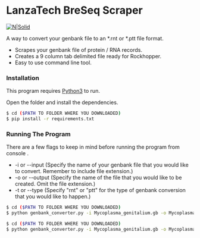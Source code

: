 # LanzaTech BreSeq Scraper

[![N|Solid](http://www.lanzatech.com/wp-content/uploads/2014/05/LanzaTech-Logo-Final-a.png)](http://www.lanzatech.com/)

A way to convert your genbank file to an *.rnt or *.ptt file format.

  - Scrapes your genbank file of protein / RNA records. 
  - Creates a 9 column tab delimited file ready for Rockhopper.
  - Easy to use command line tool.


### Installation

This program requires [Python3](https://www.python.org/downloads/) to run.

Open the folder and install the dependencies.

```sh
$ cd ($PATH TO FOLDER WHERE YOU DOWNLOADED) 
$ pip install -r requirements.txt
```
### Running The Program
There are a few flags to keep in mind before running the program from console .
  - -i or --input (Specify the name of your genbank file that you would like to convert. Remember to include file extension.) 
  - -o or --output (Specify the name of the file that you would like to be created. Omit the file extension.)
  - -t or --type (Specify "rnt" or "ptt" for the type of genbank conversion that you would like to happen.)
```sh
$ cd ($PATH TO FOLDER WHERE YOU DOWNLOADED)
$ python genbank_converter.py -i Mycoplasma_genitalium.gb -o Mycoplasma_Proteins -t ptt
```
```sh
$ cd ($PATH TO FOLDER WHERE YOU DOWNLOADED)
$ python genbank_converter.py -i Mycoplasma_genitalium.gb -o Mycoplasma_RNAS -t rtt
```

